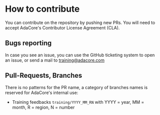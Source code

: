 # How to contribute

You can contribute on the repository by pushing new PRs. You will need to accept AdaCore's
Contributor License Agreement (CLA).

## Bugs reporting

In case you see an issue, you can use the GitHub ticketing system to open an issue, or send a mail
to training@adacore.com

## Pull-Requests, Branches

There is no patterns for the PR name, a category of branches names is reserved for AdaCore's
internal use:

* Training feedbacks `training/YYYY_MM_RN` with YYYY = year, MM = month, R = region, N = number

